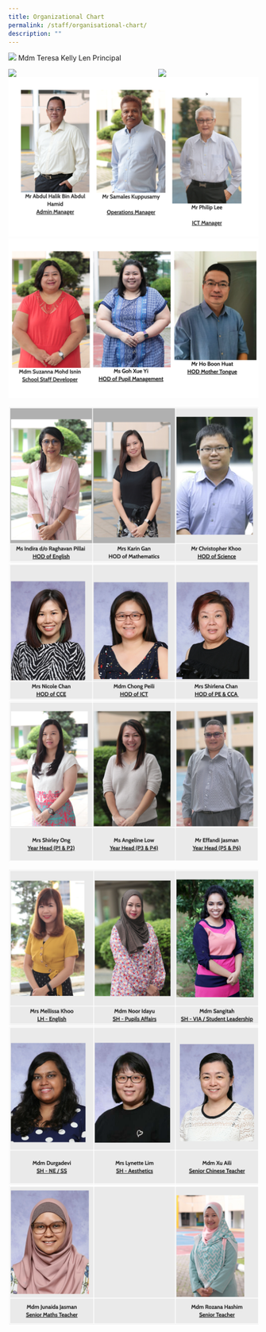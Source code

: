 ```yaml
---
title: Organizational Chart
permalink: /staff/organisational-chart/
description: ""
---
```

<img src="https://file.go.gov.sg/67u60i.JPG"        style="width:40%"> Mdm Teresa Kelly Len 
Principal
  
 <img src="https://file.go.gov.sg/rirg95.JPG"         style="width:40%" align = "left">
  <img src="https://file.go.gov.sg/u4i7eo.JPG"         
 style="width:40%" align = "right">
 
 
 
 
 
![](/images/managers.png)
![](/images/HOD.png)

![](/images/HODs.png)
![](/images/HODs%202.png)
![](/images/Year%20heads.png)

![](/images/LH%20SH.png)
![](/images/SH%202.png)
![](/images/Senior%20staff.png)